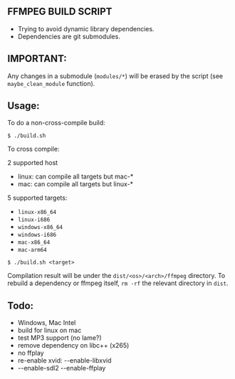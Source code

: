 FFMPEG BUILD SCRIPT
-------------------

- Trying to avoid dynamic library dependencies.
- Dependencies are git submodules.

IMPORTANT:
---------

Any changes in a submodule (`modules/*`) will be
erased by the script (see `maybe_clean_module` function).

Usage:
-----

To do a non-cross-compile build:

```
$ ./build.sh
```

To cross compile:

2 supported host

- linux: can compile all targets but mac-*
- mac: can compile all targets but linux-*

5 supported targets:

- `linux-x86_64`
- `linux-i686`
- `windows-x86_64`
- `windows-i686`
- `mac-x86_64`
- `mac-arm64`

```
$ ./build.sh <target>
```

Compilation result will be under the `dist/<os>/<arch>/ffmpeg` directory.
To rebuild a dependency or ffmpeg itself, `rm -rf` the relevant
directory in `dist`.

Todo:
----
- Windows, Mac Intel
- build for linux on mac
- test MP3 support (no lame?)
- remove dependency on libc++ (x265)
- no ffplay
- re-enable xvid: --enable-libxvid
- --enable-sdl2 --enable-ffplay

